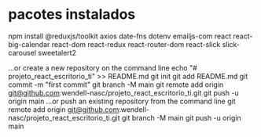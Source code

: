 # pacotes instalados
npm install @reduxjs/toolkit axios date-fns dotenv emailjs-com react react-big-calendar react-dom react-redux react-router-dom react-slick slick-carousel sweetalert2


…or create a new repository on the command line
echo "# projeto_react_escritorio_ti" >> README.md
git init
git add README.md
git commit -m "first commit"
git branch -M main
git remote add origin git@github.com:wendell-nasc/projeto_react_escritorio_ti.git
git push -u origin main
…or push an existing repository from the command line
git remote add origin git@github.com:wendell-nasc/projeto_react_escritorio_ti.git
git branch -M main
git push -u origin main